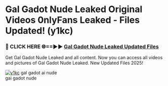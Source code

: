 # Gal Gadot Nude Leaked Original Videos 0nlyFans Leaked - Files Updated! (y1kc)

<h3>🔴 CLICK HERE 🌐==►► <a href="https://tinyurl.com/5h6xmrr3" rel="nofollow">Gal Gadot Nude Leaked Updated Files</a></h3>

Get Gal Gadot Nude Leaked and all content. Now you can access all videos and pictures of Gal Gadot Nude Leaked. New Updated Files 2025!

[![y1kc](https://i.imgur.com/KVD873Z.gif)](https://tinyurl.com/5h6xmrr3)
gal gadot ai nude<br>
gai gadot nude